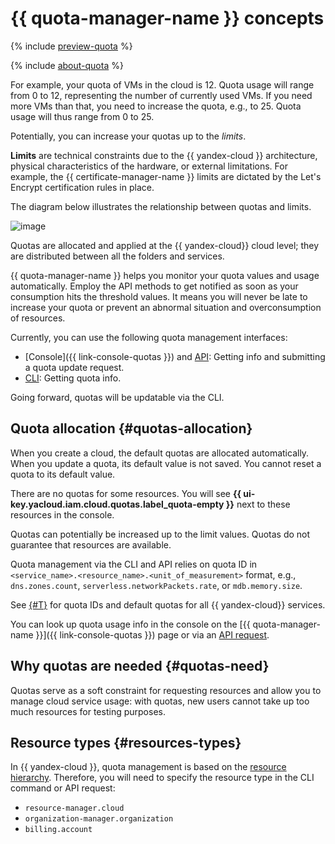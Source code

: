 # {{ quota-manager-name }} concepts

{% include [preview-quota](../../_includes/quota-manager/preview-quota.md) %}

{% include [about-quota](../../_includes/quota-manager/about-quota.md) %}

For example, your quota of VMs in the cloud is 12. Quota usage will range from 0 to 12, representing the number of currently used VMs. If you need more VMs than that, you need to increase the quota, e.g., to 25. Quota usage will thus range from 0 to 25.

Potentially, you can increase your quotas up to the _limits_.

**Limits** are technical constraints due to the {{ yandex-cloud }} architecture, physical characteristics of the hardware, or external limitations. For example, the {{ certificate-manager-name }} limits are dictated by the Let's Encrypt certification rules in place.

The diagram below illustrates the relationship between quotas and limits.

![image](../../_assets/quota-manager/quotas-limits.svg)

Quotas are allocated and applied at the {{ yandex-cloud}} cloud level; they are distributed between all the folders and services.

{{ quota-manager-name }} helps you monitor your quota values and usage automatically. Employ the API methods to get notified as soon as your consumption hits the threshold values. It means you will never be late to increase your quota or prevent an abnormal situation and overconsumption of resources.

Currently, you can use the following quota management interfaces: 

* [Console]({{ link-console-quotas }}) and [API](../../quota-manager/api-ref/authentication.md): Getting info and submitting a quota update request.
* [CLI](../cli-ref/index.md): Getting quota info.

Going forward, quotas will be updatable via the CLI.

## Quota allocation {#quotas-allocation}

When you create a cloud, the default quotas are allocated automatically. When you update a quota, its default value is not saved. You cannot reset a quota to its default value.

There are no quotas for some resources. You will see **{{ ui-key.yacloud.iam.cloud.quotas.label_quota-empty }}** next to these resources in the console.

Quotas can potentially be increased up to the limit values. Quotas do not guarantee that resources are available.

Quota management via the CLI and API relies on quota ID in `<service_name>.<resource_name>.<unit_of_measurement>` format, e.g., `dns.zones.count`, `serverless.networkPackets.rate`, or `mdb.memory.size`. 

See [{#T}](../../overview/concepts/quotas-limits.md#quotas-limits-default) for quota IDs and default quotas for all {{ yandex-cloud}} services.

You can look up quota usage info in the console on the [{{ quota-manager-name }}]({{ link-console-quotas }}) page or via an [API request](../operations/list-quotas.md).

## Why quotas are needed {#quotas-need}

Quotas serve as a soft constraint for requesting resources and allow you to manage cloud service usage: with quotas, new users cannot take up too much resources for testing purposes.

## Resource types {#resources-types}

In {{ yandex-cloud }}, quota management is based on the [resource hierarchy](../../resource-manager/concepts/resources-hierarchy.md). Therefore, you will need to specify the resource type in the CLI command or API request:

* `resource-manager.cloud`
* `organization-manager.organization`
* `billing.account`